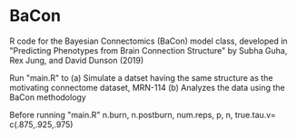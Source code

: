 # BaCon

R code for the Bayesian Connectomics (BaCon) model class, 
developed in "Predicting Phenotypes from Brain Connection Structure"
by Subha Guha, Rex Jung, and David Dunson (2019)

Run "main.R" to 
  (a) Simulate a datset having the same structure as the motivating connectome dataset, MRN-114
  (b) Analyzes the data using the BaCon methodology 
  
Before running "main.R" n.burn, n.postburn, num.reps, p, n, true.tau.v= c(.875,.925,.975)
  
